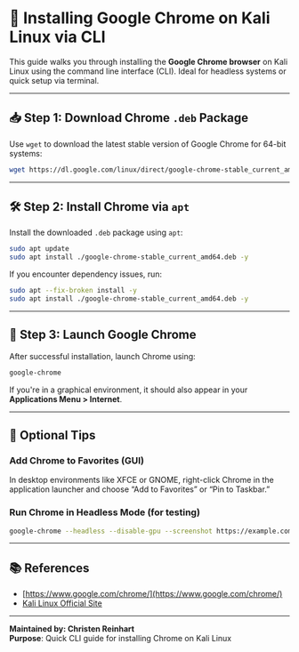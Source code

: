 # 🧭 Installing Google Chrome on Kali Linux via CLI

This guide walks you through installing the **Google Chrome browser** on Kali Linux using the command line interface (CLI). Ideal for headless systems or quick setup via terminal.

---

## 📥 Step 1: Download Chrome `.deb` Package

Use `wget` to download the latest stable version of Google Chrome for 64-bit systems:

```bash
wget https://dl.google.com/linux/direct/google-chrome-stable_current_amd64.deb
```

---

## 🛠️ Step 2: Install Chrome via `apt`

Install the downloaded `.deb` package using `apt`:

```bash
sudo apt update
sudo apt install ./google-chrome-stable_current_amd64.deb -y
```

If you encounter dependency issues, run:

```bash
sudo apt --fix-broken install -y
sudo apt install ./google-chrome-stable_current_amd64.deb -y
```

---

## 🚀 Step 3: Launch Google Chrome

After successful installation, launch Chrome using:

```bash
google-chrome
```

If you're in a graphical environment, it should also appear in your **Applications Menu > Internet**.

---

## 🧰 Optional Tips

### Add Chrome to Favorites (GUI)
In desktop environments like XFCE or GNOME, right-click Chrome in the application launcher and choose “Add to Favorites” or “Pin to Taskbar.”

### Run Chrome in Headless Mode (for testing)
```bash
google-chrome --headless --disable-gpu --screenshot https://example.com
```

---

## 📚 References

- [https://www.google.com/chrome/](https://www.google.com/chrome/)
- [Kali Linux Official Site](https://www.kali.org/)

---

**Maintained by: Christen Reinhart**  
**Purpose**: Quick CLI guide for installing Chrome on Kali Linux  
